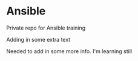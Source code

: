 # Ansible
Private repo for Ansible training

Adding in some extra text

Needed to add in some more info. I'm learning still

